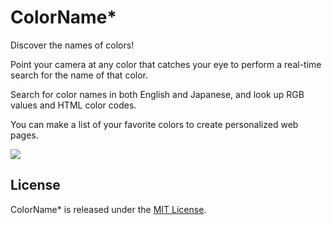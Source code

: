 # ColorName*

Discover the names of colors!

Point your camera at any color that catches your eye to perform a real-time search for the name of that color.

Search for color names in both English and Japanese, and look up RGB values and HTML color codes.

You can make a list of your favorite colors to create personalized web pages.

![](https://raw.github.com/Atrac613/ColorName-iOS/master/screenshot.png)

## License

ColorName* is released under the [MIT License](http://www.opensource.org/licenses/MIT).
